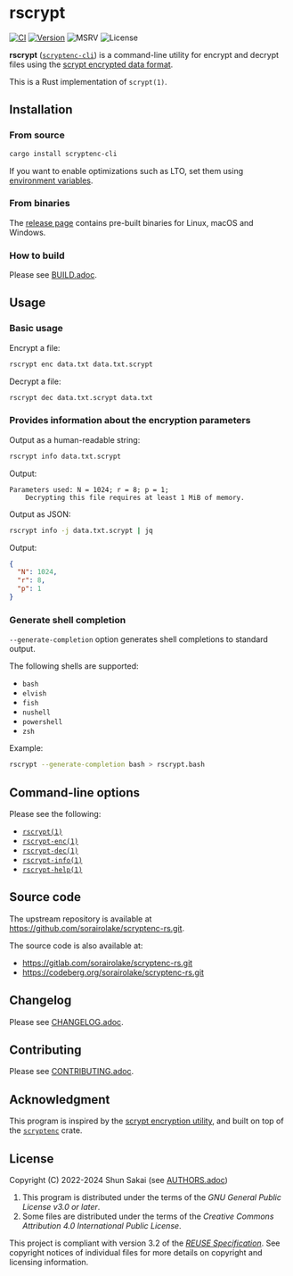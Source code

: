 <!--
SPDX-FileCopyrightText: 2022 Shun Sakai

SPDX-License-Identifier: GPL-3.0-or-later
-->

# rscrypt

[![CI][ci-badge]][ci-url]
[![Version][version-badge]][version-url]
![MSRV][msrv-badge]
![License][license-badge]

**rscrypt** ([`scryptenc-cli`][version-url]) is a command-line utility for
encrypt and decrypt files using the [scrypt encrypted data format].

This is a Rust implementation of `scrypt(1)`.

## Installation

### From source

```sh
cargo install scryptenc-cli
```

If you want to enable optimizations such as LTO, set them using
[environment variables].

### From binaries

The [release page] contains pre-built binaries for Linux, macOS and Windows.

### How to build

Please see [BUILD.adoc].

## Usage

### Basic usage

Encrypt a file:

```sh
rscrypt enc data.txt data.txt.scrypt
```

Decrypt a file:

```sh
rscrypt dec data.txt.scrypt data.txt
```

### Provides information about the encryption parameters

Output as a human-readable string:

```sh
rscrypt info data.txt.scrypt
```

Output:

```text
Parameters used: N = 1024; r = 8; p = 1;
    Decrypting this file requires at least 1 MiB of memory.
```

Output as JSON:

```sh
rscrypt info -j data.txt.scrypt | jq
```

Output:

```json
{
  "N": 1024,
  "r": 8,
  "p": 1
}
```

### Generate shell completion

`--generate-completion` option generates shell completions to standard output.

The following shells are supported:

- `bash`
- `elvish`
- `fish`
- `nushell`
- `powershell`
- `zsh`

Example:

```sh
rscrypt --generate-completion bash > rscrypt.bash
```

## Command-line options

Please see the following:

- [`rscrypt(1)`]
- [`rscrypt-enc(1)`]
- [`rscrypt-dec(1)`]
- [`rscrypt-info(1)`]
- [`rscrypt-help(1)`]

## Source code

The upstream repository is available at
<https://github.com/sorairolake/scryptenc-rs.git>.

The source code is also available at:

- <https://gitlab.com/sorairolake/scryptenc-rs.git>
- <https://codeberg.org/sorairolake/scryptenc-rs.git>

## Changelog

Please see [CHANGELOG.adoc].

## Contributing

Please see [CONTRIBUTING.adoc].

## Acknowledgment

This program is inspired by the [scrypt encryption utility], and built on top
of the [`scryptenc`] crate.

## License

Copyright (C) 2022-2024 Shun Sakai (see [AUTHORS.adoc])

1.  This program is distributed under the terms of the _GNU General Public
    License v3.0 or later_.
2.  Some files are distributed under the terms of the _Creative Commons
    Attribution 4.0 International Public License_.

This project is compliant with version 3.2 of the [_REUSE Specification_]. See
copyright notices of individual files for more details on copyright and
licensing information.

[ci-badge]: https://img.shields.io/github/actions/workflow/status/sorairolake/scryptenc-rs/CI.yaml?branch=develop&style=for-the-badge&logo=github&label=CI
[ci-url]: https://github.com/sorairolake/scryptenc-rs/actions?query=branch%3Adevelop+workflow%3ACI++
[version-badge]: https://img.shields.io/crates/v/scryptenc-cli?style=for-the-badge&logo=rust
[version-url]: https://crates.io/crates/scryptenc-cli
[msrv-badge]: https://img.shields.io/crates/msrv/scryptenc-cli?style=for-the-badge&logo=rust
[license-badge]: https://img.shields.io/crates/l/scryptenc-cli?style=for-the-badge
[scrypt encrypted data format]: https://github.com/Tarsnap/scrypt/blob/1.3.2/FORMAT
[environment variables]: https://doc.rust-lang.org/cargo/reference/environment-variables.html#configuration-environment-variables
[release page]: https://github.com/sorairolake/scryptenc-rs/releases
[BUILD.adoc]: BUILD.adoc
[`rscrypt(1)`]: https://sorairolake.github.io/scryptenc-rs/book/cli/man/man1/rscrypt.1.html
[`rscrypt-enc(1)`]: https://sorairolake.github.io/scryptenc-rs/book/cli/man/man1/rscrypt-enc.1.html
[`rscrypt-dec(1)`]: https://sorairolake.github.io/scryptenc-rs/book/cli/man/man1/rscrypt-dec.1.html
[`rscrypt-info(1)`]: https://sorairolake.github.io/scryptenc-rs/book/cli/man/man1/rscrypt-info.1.html
[`rscrypt-help(1)`]: https://sorairolake.github.io/scryptenc-rs/book/cli/man/man1/rscrypt-help.1.html
[CHANGELOG.adoc]: CHANGELOG.adoc
[CONTRIBUTING.adoc]: ../../CONTRIBUTING.adoc
[scrypt encryption utility]: https://www.tarsnap.com/scrypt.html
[`scryptenc`]: https://crates.io/crates/scryptenc
[AUTHORS.adoc]: ../../AUTHORS.adoc
[_REUSE Specification_]: https://reuse.software/spec/
